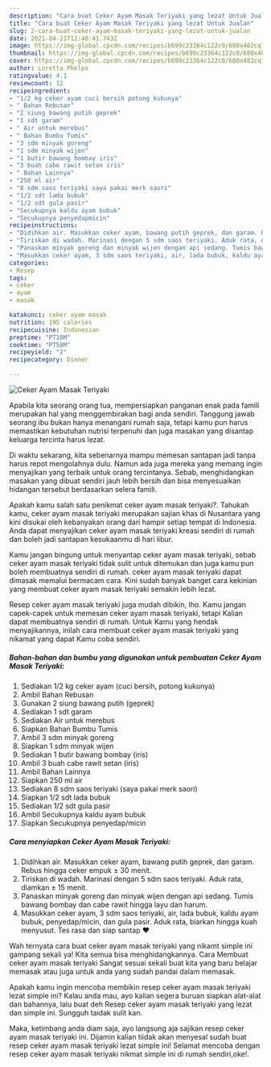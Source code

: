 ```yaml
---
description: "Cara buat Ceker Ayam Masak Teriyaki yang lezat Untuk Jualan"
title: "Cara buat Ceker Ayam Masak Teriyaki yang lezat Untuk Jualan"
slug: 2-cara-buat-ceker-ayam-masak-teriyaki-yang-lezat-untuk-jualan
date: 2021-04-21T12:40:41.743Z
image: https://img-global.cpcdn.com/recipes/b699c23364c122c0/680x482cq70/ceker-ayam-masak-teriyaki-foto-resep-utama.jpg
thumbnail: https://img-global.cpcdn.com/recipes/b699c23364c122c0/680x482cq70/ceker-ayam-masak-teriyaki-foto-resep-utama.jpg
cover: https://img-global.cpcdn.com/recipes/b699c23364c122c0/680x482cq70/ceker-ayam-masak-teriyaki-foto-resep-utama.jpg
author: Loretta Phelps
ratingvalue: 4.1
reviewcount: 12
recipeingredient:
- "1/2 kg ceker ayam cuci bersih potong kukunya"
- " Bahan Rebusan"
- "2 siung bawang putih geprek"
- "1 sdt garam"
- " Air untuk merebus"
- " Bahan Bumbu Tumis"
- "3 sdm minyak goreng"
- "1 sdm minyak wijen"
- "1 butir bawang bombay iris"
- "3 buah cabe rawit setan iris"
- " Bahan Lainnya"
- "250 ml air"
- "8 sdm saos teriyaki saya pakai merk saori"
- "1/2 sdt lada bubuk"
- "1/2 sdt gula pasir"
- "Secukupnya kaldu ayam bubuk"
- "Secukupnya penyedapmicin"
recipeinstructions:
- "Didihkan air. Masukkan ceker ayam, bawang putih geprek, dan garam. Rebus hingga ceker empuk ± 30 menit."
- "Tiriskan di wadah. Marinasi dengan 5 sdm saos teriyaki. Aduk rata, diamkan ± 15 menit."
- "Panaskan minyak goreng dan minyak wijen dengan api sedang. Tumis bawang bombay dan cabe rawit hingga layu dan harum."
- "Masukkan ceker ayam, 3 sdm saos teriyaki, air, lada bubuk, kaldu ayam bubuk, penyedap/micin, dan gula pasir. Aduk rata, biarkan hingga kuah menyusut. Tes rasa dan siap santap ❤"
categories:
- Resep
tags:
- ceker
- ayam
- masak

katakunci: ceker ayam masak 
nutrition: 195 calories
recipecuisine: Indonesian
preptime: "PT10M"
cooktime: "PT58M"
recipeyield: "2"
recipecategory: Dinner

---
```



![Ceker Ayam Masak Teriyaki](https://img-global.cpcdn.com/recipes/b699c23364c122c0/680x482cq70/ceker-ayam-masak-teriyaki-foto-resep-utama.jpg)

Apabila kita seorang orang tua, mempersiapkan panganan enak pada famili merupakan hal yang menggembirakan bagi anda sendiri. Tanggung jawab seorang ibu bukan hanya menangani rumah saja, tetapi kamu pun harus memastikan kebutuhan nutrisi terpenuhi dan juga masakan yang disantap keluarga tercinta harus lezat.

Di waktu  sekarang, kita sebenarnya mampu memesan santapan jadi tanpa harus repot mengolahnya dulu. Namun ada juga mereka yang memang ingin menyajikan yang terbaik untuk orang tercintanya. Sebab, menghidangkan masakan yang dibuat sendiri jauh lebih bersih dan bisa menyesuaikan hidangan tersebut berdasarkan selera famili. 



Apakah kamu salah satu penikmat ceker ayam masak teriyaki?. Tahukah kamu, ceker ayam masak teriyaki merupakan sajian khas di Nusantara yang kini disukai oleh kebanyakan orang dari hampir setiap tempat di Indonesia. Anda dapat menyajikan ceker ayam masak teriyaki kreasi sendiri di rumah dan boleh jadi santapan kesukaanmu di hari libur.

Kamu jangan bingung untuk menyantap ceker ayam masak teriyaki, sebab ceker ayam masak teriyaki tidak sulit untuk ditemukan dan juga kamu pun boleh membuatnya sendiri di rumah. ceker ayam masak teriyaki dapat dimasak memalui bermacam cara. Kini sudah banyak banget cara kekinian yang membuat ceker ayam masak teriyaki semakin lebih lezat.

Resep ceker ayam masak teriyaki juga mudah dibikin, lho. Kamu jangan capek-capek untuk memesan ceker ayam masak teriyaki, tetapi Kalian dapat membuatnya sendiri di rumah. Untuk Kamu yang hendak menyajikannya, inilah cara membuat ceker ayam masak teriyaki yang nikamat yang dapat Kamu coba sendiri.

<!--inarticleads1-->

##### Bahan-bahan dan bumbu yang digunakan untuk pembuatan Ceker Ayam Masak Teriyaki:

1. Sediakan 1/2 kg ceker ayam (cuci bersih, potong kukunya)
1. Ambil  Bahan Rebusan
1. Gunakan 2 siung bawang putih (geprek)
1. Sediakan 1 sdt garam
1. Sediakan  Air untuk merebus
1. Siapkan  Bahan Bumbu Tumis
1. Ambil 3 sdm minyak goreng
1. Siapkan 1 sdm minyak wijen
1. Sediakan 1 butir bawang bombay (iris)
1. Ambil 3 buah cabe rawit setan (iris)
1. Ambil  Bahan Lainnya
1. Siapkan 250 ml air
1. Sediakan 8 sdm saos teriyaki (saya pakai merk saori)
1. Siapkan 1/2 sdt lada bubuk
1. Sediakan 1/2 sdt gula pasir
1. Ambil Secukupnya kaldu ayam bubuk
1. Siapkan Secukupnya penyedap/micin




<!--inarticleads2-->

##### Cara menyiapkan Ceker Ayam Masak Teriyaki:

1. Didihkan air. Masukkan ceker ayam, bawang putih geprek, dan garam. Rebus hingga ceker empuk ± 30 menit.
1. Tiriskan di wadah. Marinasi dengan 5 sdm saos teriyaki. Aduk rata, diamkan ± 15 menit.
1. Panaskan minyak goreng dan minyak wijen dengan api sedang. Tumis bawang bombay dan cabe rawit hingga layu dan harum.
1. Masukkan ceker ayam, 3 sdm saos teriyaki, air, lada bubuk, kaldu ayam bubuk, penyedap/micin, dan gula pasir. Aduk rata, biarkan hingga kuah menyusut. Tes rasa dan siap santap ❤




Wah ternyata cara buat ceker ayam masak teriyaki yang nikamt simple ini gampang sekali ya! Kita semua bisa menghidangkannya. Cara Membuat ceker ayam masak teriyaki Sangat sesuai sekali buat kita yang baru belajar memasak atau juga untuk anda yang sudah pandai dalam memasak.

Apakah kamu ingin mencoba membikin resep ceker ayam masak teriyaki lezat simple ini? Kalau anda mau, ayo kalian segera buruan siapkan alat-alat dan bahannya, lalu buat deh Resep ceker ayam masak teriyaki yang lezat dan simple ini. Sungguh taidak sulit kan. 

Maka, ketimbang anda diam saja, ayo langsung aja sajikan resep ceker ayam masak teriyaki ini. Dijamin kalian tiidak akan menyesal sudah buat resep ceker ayam masak teriyaki lezat simple ini! Selamat mencoba dengan resep ceker ayam masak teriyaki nikmat simple ini di rumah sendiri,oke!.

